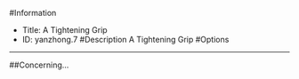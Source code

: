 #Information
 - Title: A Tightening Grip
 - ID: yanzhong.7
#Description
A Tightening Grip
#Options

___
##Concerning...
